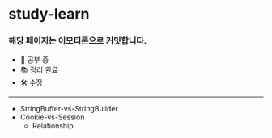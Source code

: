 # study-learn

### 해당 페이지는 이모티콘으로 커밋합니다.
- 📝 공부 중
- 📚 정리 완료
- 🛠 수정

***

- StringBuffer-vs-StringBuilder
- Cookie-vs-Session
  - Relationship
